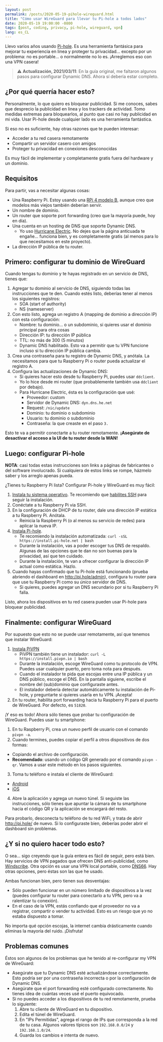 ```yaml
---
layout: post
permalink: /posts/2020-05-19-pihole-wireguard.html
title: "Cómo usar WireGuard para llevar tu Pi-hole a todos lados"
date: 2020-05-19 19:00:00 -0800
tags: [post, coding, privacy, pi-hole, wireguard, vpn]
lang: es_CL
---
```


Llevo varios años usando [Pi-hole](https://pi-hole.net/). Es una herramienta fantásica para mejorar tu experiencia en linea y proteger tu privacidad... excepto por un problema: no es portable... o normalmente no lo es. ¡Arreglemos eso con una VPN casera!

> ⚠️ **Actualización, 2021/03/11**: En la guía original, me faltaron algunos pasos para configurar Dynamic DNS. Ahora sí debería estar completo.

<!--more-->

## ¿Por qué querría hacer esto?

Personalmente, lo que quiero es bloquear publicidad. Si me conoces, sabes que desprecio la publicidad en linea y los trackers de actividad. Tomo medidas extremas para bloquearlos, al punto que casi no hay publicidad en mi vida. Usar Pi-hole desde cualquier lado es una herramienta fantástica.

Si eso no es suficiente, hay otras razones que te pueden interesar:
* Acceder a tu red casera remotamente
* Compartir un servidor casero con amigos
* Proteger tu privacidad en conexiones desconocidas

Es muy fácil de implementar y completamente gratis fuera del hardware y un dominio.

## Requisitos

Para partir, vas a necesitar algunas cosas:
* Una Raspberry Pi. Estoy usando una [RPi 4 modelo B](https://www.raspberrypi.org/products/raspberry-pi-4-model-b/), aunque creo que modelos más viejos también deberían servir.
* Un nombre de dominio.
* Un router que soporte port forwarding (creo que la mayoría puede, hoy en día).
* Una cuenta en un hosting de DNS que soporte Dynamic DNS.
  * Yo uso [Hurricane Electric](https://dns.he.net/). No dejes que la página anticuada te engañe... funciona bien, y es completamente gratis (al menos para lo que necesitamos en este proyecto).
* La dirección IP pública de tu router.

## Primero: configurar tu dominio de WireGuard

Cuando tengas tu dominio y te hayas registrado en un servicio de DNS, tienes que:
1. Agregar tu dominio al servicio de DNS, siguiendo todas las instrucciones que te den. Cuando estés listo, deberías tener al menos los siguientes registros:
   * SOA (start of authority)
   * NS (nameserver)
2. Con esto listo, agrega un registro A (mapping de dominio a dirección IP) con esta configuración:
   * Nombre: tu dominio... o un subdominio, si quieres usar el dominio principal para otra cosas
   * Dirección IP: tu dirección IP pública
   * TTL: no más de 300 (5 minutos)
   * Dynamic DNS habilitado. Esto va a permitir que tu VPN funcione incluso si tu dirección IP pública cambia.
3. Crea una contraseña para tu registro de Dynamic DNS, y anótala. La necesitamos para que tu Raspberry Pi o router pueda actualizar el registro A.
4. Configura las actualizaciones de Dynamic DNS:
   * Si quieres hacer esto desde tu Raspberry Pi, puedes usar `ddclient`.
   * Yo lo hice desde mi router (que probablemente también usa `ddclient` por debajo).
   * Para Hurricane Electric, ésta es la configuración que usé:
     * Proveedor: custom
     * Servidor de Dynamic DNS: `dyn.dns.he.net`
     * Request: `/nic/update`
     * Dominio: tu dominio o subdominio
     * Usuario: tu dominio o subdominio
     * Contraseña: la que creaste en el paso `3.`

Esto te va a permitir conectarte a tu router remotamente. **¡Asegúrate de desactivar el acceso a la UI de tu router desde la WAN!**

## Luego: configurar Pi-hole

**NOTA**: casi todas estas instrucciones son links a páginas de fabricantes o del software involucrado. Si cualquiera de estos links se rompe, házmelo saber y los arreglo apenas pueda.

¿Tienes tu Raspberry Pi lista? Configurar Pi-hole y WireGuard es muy fácil:
1. [Instala tu sistema operativo](https://www.raspberrypi.org/documentation/installation/installing-images/). Te recomiendo que [habilites SSH](https://www.raspberrypi.org/documentation/remote-access/ssh/) para seguir la instalación.
2. Conéctate a tu Raspberry Pi via SSH.
3. En la configuración de DHCP de tu router, dale una dirección IP estática a tu Raspberry Pi. Anótala.
   * Reinicia la Raspberry Pi (o al menos su servicio de redes) para aplicar la nueva IP.
4. [Instala Pi-hole](https://github.com/pi-hole/pi-hole/#one-step-automated-install).
   * Te recomiendo la instalación automatizada: `curl -sSL https://install.pi-hole.net | bash`
   * Durante la instalación, vas a poder escoger tus DNS de respaldo. Algunas de las opciones que te dan no son buenas para la privacidad, así que ten cuidado.
   * Durante la instalación, te van a ofrecer configurar la dirección IP actual como estática. Hazlo.
5. Cuando hayas confirmado que tu Pi-hole está funcionando (prueba abriendo el dashboard en http://pi.hole/admin), configura tu router para que use tu Raspberry Pi como su *único* servidor de DNS.
   * Si quieres, puedes agregar un DNS secundario por si tu Raspberry Pi falla.

Listo, ahora los dispositivos en tu red casera pueden usar Pi-hole para bloquear publicidad.

## Finalmente: configurar WireGuard

Por supuesto que esto no se puede usar remotamente, así que tenemos que instalar WireGuard:
1. [Instala PiVPN](https://www.pivpn.io/)
   * PiVPN también tiene un instalador: `curl -L https://install.pivpn.io | bash`
   * Durante la instalación, escoge WireGuard como tu protocolo de VPN. Puedes usar cualquier puerto, pero toma nota para después.
   * Cuando el instalador te pida que escojas entre una IP pública y un DNS público, escoge el DNS. En la pantalla siguiene, escribe el nombre del (sub)dominio que configuraste antes.
   * El instalador debería detectar automáticamente tu instalación de Pi-hole, y preguntarte si quieres usarla en tu VPN. ¡Acepta!
2. En tu router, habilita port forwarding hacia tu Raspberry Pi para el puerto de WireGuard. Por defecto, es `51820`.

¡Y eso es todo! Ahora sólo tienes que probar tu configuración de WireGuard. Puedes usar tu smartphone:
1. En tu Raspberry Pi, crea un nuevo perfil de usuario con el comando `pivpn -a`.
2. Cuando termines, puedes copiar el perfil a otros dispositivos de dos formas:
 * Copiando el archivo de configuración.
 * **Recomendado**: usando un código QR generado por el comando `pivpn -qr`. Vamos a usar este método en los pasos siguientes.
3. Toma tu teléfono e instala el cliente de WireGuard:
 * [Android](https://play.google.com/store/apps/details?id=com.wireguard.android&hl=en_US)
 * [iOS](https://apps.apple.com/us/app/wireguard/id1441195209)
4. Abre la aplicación y agrega un nuevo túnel. Si seguiste las instrucciones, sólo tienes que apuntar la cámara de tu smartphone hacia el código QR y la aplicación se encargará del resto.

Para probarlo, desconecta tu teléfono de tu red WiFi, y trata de abrir http://pi.hole/ de nuevo. Si lo configuraste bien, deberías poder abrir el dashboard sin problemas.

## ¿Y si no quiero hacer todo esto?

O sea... sigo creyendo que la guía entera es fácil de seguir, pero está bien. Hay servicios de VPN pagados que ofrecen DNS anti-publicidad, como [Windscribe](https://windscribe.com/). Otra opción es usar una VPN local portable, como [DNS66](https://f-droid.org/en/packages/org.jak_linux.dns66/). Hay otras opciones, pero éstas son las que he usado.

Ambas funcionan bien, pero tienen sus desventajas:
* Sólo pueden funcionar en un número limitado de dispositivos a la vez (puedes configurar tu router para conectarlo a tu VPN, pero va a ralentizar tu conexión).
* En el caso de la VPN, estás confiando que el proveedor no va a registrar, compartir o vender tu actividad. Esto es un riesgo que yo no estaba dispuesto a tomar.

No importa qué opción escojas, la internet cambia drásticamente cuando eliminas la mayoría del ruido. ¡Disfruta!

## Problemas comunes

Éstos son algunos de los problemas que he tenido al re-configurar my VPN de WireGuard:

* Asegúrate que tu Dynamic DNS esté actualizándose correctamente. Esto podría ser por una contraseña incorrecta o por la configuración de Dynamic DNS.
* Asegúrate que el port forwarding esté configurado correctamente. No tienes idea de cuántas veces usé el puerto equivocado.
* Si no puedes acceder a los dispositivos de tu red remotamente, prueba lo siguiente:
  1. Abre tu cliente de WireGuard en tu dispositivo.
  2. Edita el túnel de WireGuard.
  3. En "IPs Permitidas", agrega el rango de IPs que corresponda a la red de tu casa. Algunos valores típicos son `192.168.0.0/24` y `192.168.1.0/24`.
  4. Guarda los cambios e intenta de nuevo.
